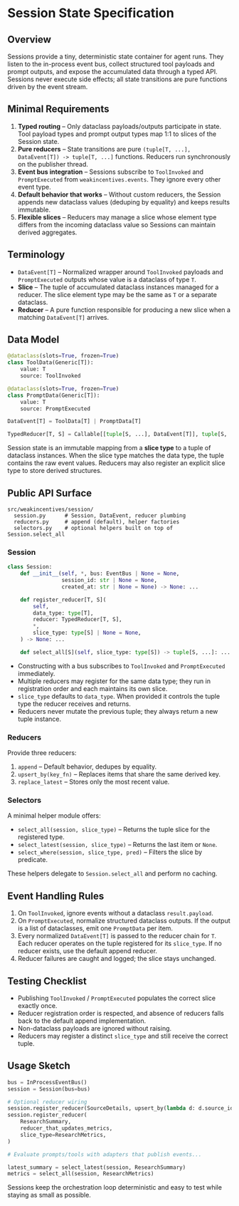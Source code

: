 # Session State Specification

## Overview

Sessions provide a tiny, deterministic state container for agent runs. They listen to
the in-process event bus, collect structured tool payloads and prompt outputs, and
expose the accumulated data through a typed API. Sessions never execute side effects;
all state transitions are pure functions driven by the event stream.

## Minimal Requirements

1. **Typed routing** – Only dataclass payloads/outputs participate in state. Tool
   payload types and prompt output types map 1:1 to slices of the Session state.
1. **Pure reducers** – State transitions are pure `(tuple[T, ...], DataEvent[T]) -> tuple[T, ...]`
   functions. Reducers run synchronously on the publisher thread.
1. **Event bus integration** – Sessions subscribe to `ToolInvoked` and `PromptExecuted`
   from `weakincentives.events`. They ignore every other event type.
1. **Default behavior that works** – Without custom reducers, the Session appends new
   dataclass values (deduping by equality) and keeps results immutable.
1. **Flexible slices** – Reducers may manage a slice whose element type differs from
   the incoming dataclass value so Sessions can maintain derived aggregates.

## Terminology

- `DataEvent[T]` – Normalized wrapper around `ToolInvoked` payloads and
  `PromptExecuted` outputs whose value is a dataclass of type `T`.
- **Slice** – The tuple of accumulated dataclass instances managed for a reducer.
  The slice element type may be the same as `T` or a separate dataclass.
- **Reducer** – A pure function responsible for producing a new slice when a
  matching `DataEvent[T]` arrives.

## Data Model

```python
@dataclass(slots=True, frozen=True)
class ToolData(Generic[T]):
    value: T
    source: ToolInvoked

@dataclass(slots=True, frozen=True)
class PromptData(Generic[T]):
    value: T
    source: PromptExecuted

DataEvent[T] = ToolData[T] | PromptData[T]

TypedReducer[T, S] = Callable[[tuple[S, ...], DataEvent[T]], tuple[S, ...]]
```

Session state is an immutable mapping from a **slice type** to a tuple of dataclass
instances. When the slice type matches the data type, the tuple contains the raw
event values. Reducers may also register an explicit slice type to store derived
structures.

## Public API Surface

```
src/weakincentives/session/
  session.py      # Session, DataEvent, reducer plumbing
  reducers.py     # append (default), helper factories
  selectors.py    # optional helpers built on top of Session.select_all
```

### Session

```python
class Session:
    def __init__(self, *, bus: EventBus | None = None,
                 session_id: str | None = None,
                 created_at: str | None = None) -> None: ...

    def register_reducer[T, S](
        self,
        data_type: type[T],
        reducer: TypedReducer[T, S],
        *,
        slice_type: type[S] | None = None,
    ) -> None: ...

    def select_all[S](self, slice_type: type[S]) -> tuple[S, ...]: ...
```

- Constructing with a bus subscribes to `ToolInvoked` and `PromptExecuted` immediately.
- Multiple reducers may register for the same data type; they run in registration
  order and each maintains its own slice.
- `slice_type` defaults to `data_type`. When provided it controls the tuple type the
  reducer receives and returns.
- Reducers never mutate the previous tuple; they always return a new tuple instance.

### Reducers

Provide three reducers:

1. `append` – Default behavior, dedupes by equality.
1. `upsert_by(key_fn)` – Replaces items that share the same derived key.
1. `replace_latest` – Stores only the most recent value.

### Selectors

A minimal helper module offers:

- `select_all(session, slice_type)` – Returns the tuple slice for the registered type.
- `select_latest(session, slice_type)` – Returns the last item or `None`.
- `select_where(session, slice_type, pred)` – Filters the slice by predicate.

These helpers delegate to `Session.select_all` and perform no caching.

## Event Handling Rules

1. On `ToolInvoked`, ignore events without a dataclass `result.payload`.
1. On `PromptExecuted`, normalize structured dataclass outputs. If the output is a
   list of dataclasses, emit one `PromptData` per item.
1. Every normalized `DataEvent[T]` is passed to the reducer chain for `T`. Each
   reducer operates on the tuple registered for its `slice_type`. If no reducer
   exists, use the default append reducer.
1. Reducer failures are caught and logged; the slice stays unchanged.

## Testing Checklist

- Publishing `ToolInvoked` / `PromptExecuted` populates the correct slice exactly once.
- Reducer registration order is respected, and absence of reducers falls back to the
  default append implementation.
- Non-dataclass payloads are ignored without raising.
- Reducers may register a distinct `slice_type` and still receive the correct tuple.

## Usage Sketch

```python
bus = InProcessEventBus()
session = Session(bus=bus)

# Optional reducer wiring
session.register_reducer(SourceDetails, upsert_by(lambda d: d.source_id))
session.register_reducer(
    ResearchSummary,
    reducer_that_updates_metrics,
    slice_type=ResearchMetrics,
)

# Evaluate prompts/tools with adapters that publish events...

latest_summary = select_latest(session, ResearchSummary)
metrics = select_all(session, ResearchMetrics)
```

Sessions keep the orchestration loop deterministic and easy to test while staying as
small as possible.
